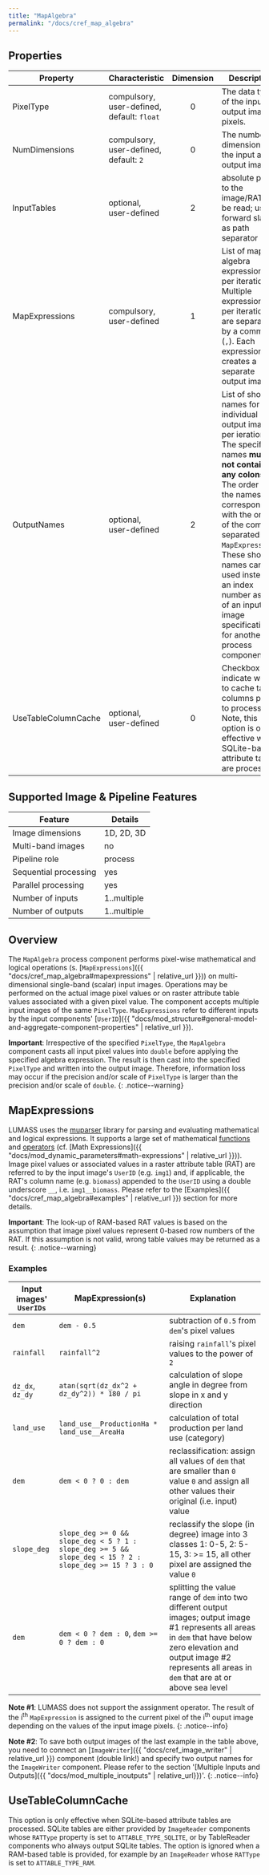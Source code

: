 ```yaml
---
title: "MapAlgebra"
permalink: "/docs/cref_map_algebra"
--- 
```


## Properties

 Property | Characteristic | Dimension | Description 
----------|----------------|:-----------:|-------------
PixelType | compulsory,<br>user-defined, default: `float` | 0 | The data type of the input and output image pixels.  
NumDimensions | compulsory,<br>user-defined, default: `2` | 0 | The number of dimensions of the input and output images. 
InputTables | optional,<br>user-defined | 2 | absolute path to the image/RAT to be read; uses forward slash `/` as path separator
MapExpressions | compulsory,<br>user-defined | 1 | List of map algebra expressions per iteration. Multiple expressions per iteration are separated by a comma (`,`). Each expression creates a separate output image.
OutputNames | optional,<br>user-defined | 2 | List of short names for individual output images per ieration. The specified names **must not contain any colons (`:`)**! The order of the names corresponds with the order of the comma separated `MapExpressions`. These short names can be used instead of an index number as part of an input image specification for another process component.  
UseTableColumnCache | optional,<br>user-defined | 0 | Checkbox to indicate wether to cache table columns prior to processing. Note, this option is only effective when SQLite-based attribute tables are processed.  

## Supported Image & Pipeline Features

Feature | Details 
---------------|---------------
Image dimensions | 1D, 2D, 3D
Multi-band images | no
Pipeline role | process
Sequential processing | yes
Parallel processing | yes
Number of inputs | 1..multiple
Number of outputs | 1..multiple

## Overview

The `MapAlgebra` process component performs pixel-wise mathematical and logical operations (s. [`MapExpressions`]({{ "docs/cref_map_algebra#mapexpressions" | relative_url }})) on multi-dimensional single-band (scalar) input images. Operations may be performed on the actual image pixel values or on raster attribute table values associated with a given pixel value. The component accepts multiple input images of the same `PixelType`. `MapExpressions` refer to different inputs by the input components' [`UserID`]({{ "docs/mod_structure#general-model-and-aggregate-component-properties" | relative_url }}).

**Important**: Irrespective of the specified `PixelType`, the `MapAlgebra` component casts all input pixel values into `double` before applying the specified algebra expression. The result is then cast into the specified `PixelType` and written into the output image. Therefore, information loss may occur if the precision and/or scale of `PixelType` is larger than the precision and/or scale of `double`.
{: .notice--warning}

## MapExpressions

LUMASS uses the [muparser](https://beltoforion.de/en/muparser) library for parsing and evaluating mathematical and logical expressions. It supports a large set of mathematical [functions](https://beltoforion.de/en/muparser/features.php#idDef1) and [operators](https://beltoforion.de/en/muparser/features.php#idDef2) (cf. [Math Expressions]({{ "docs/mod_dynamic_parameters#math-expressions" | relative_url }})). Image pixel values or associated values in a raster attribute table (RAT) are referred to by the input image's `UserID` (e.g. `img1`) and, if applicable, the RAT's column name (e.g. `biomass`) appended to the `UserID` using a double underscore `__`, i.e. `img1__biomass`. Please refer to the [Examples]({{ "docs/cref_map_algebra#examples" | relative_url }}) section for more details. 

**Important**: The look-up of RAM-based RAT values is based on the assumption that image pixel values represent 0-based row numbers of the RAT. If this assumption is not valid, wrong table values may be returned as a result.
{: .notice--warning}

### Examples

Input images' `UserIDs` | MapExpression(s) | Explanation 
------------------------|------------------|-------------
`dem`                   | `dem - 0.5`      | subtraction of `0.5` from `dem`'s pixel values
`rainfall`              | `rainfall^2`     | raising `rainfall`'s pixel values to the power of `2`
`dz_dx`, `dz_dy`        | `atan(sqrt(dz_dx^2 + dz_dy^2)) * 180 / pi` | calculation of slope angle in degree from slope in x and y direction
`land_use`              | `land_use__ProductionHa * land_use__AreaHa` | calculation of total production per land use (category)
`dem`                    | `dem < 0 ? 0 : dem` | reclassification: assign all values of `dem` that are smaller than `0` value `0` and assign all other values their original (i.e. input) value
`slope_deg`              | `slope_deg >= 0 && slope_deg < 5 ? 1 : slope_deg >= 5 && slope_deg < 15 ? 2 : slope_deg >= 15 ? 3 : 0` | reclassify the slope (in degree) image into 3 classes 1: 0-5, 2: 5-15, 3: >= 15, all other pixel are assigned the value `0`
`dem`                    | `dem < 0 ? dem : 0`, `dem >= 0 ? dem : 0` | splitting the value range of `dem` into two different output images; output image #1 represents all areas in `dem` that have below zero elevation and output image #2 represents all areas in `dem` that are at or above sea level

**Note #1**: LUMASS does not support the assignment operator. The result of the i<sup>th</sup> `MapExpression` is assigned to the current pixel of the i<sup>th</sup> ouput image depending on the values of the input image pixels.
{: .notice--info}

**Note #2**: To save both output images of the last example in the table above, you need to connect an [`ImageWriter`]({{ "docs/cref_image_writer" | relative_url }}) component (double link!) and specify two output names for the `ImageWriter` component. Please refer to the section '[Multiple Inputs and Outputs]({{ "docs/mod_multiple_inoutputs" | relative_url}})'.
{: .notice--info}

## UseTableColumnCache

This option is only effective when SQLite-based attribute tables are processed. SQLite tables are either provided by `ImageReader` components whose `RATType` property is set to `ATTABLE_TYPE_SQLITE`, or by TableReader components who always output SQLite tables. The option is ignored when a RAM-based table is provided, for example by an `ImageReader` whose `RATType` is set to `ATTABLE_TYPE_RAM`. 
